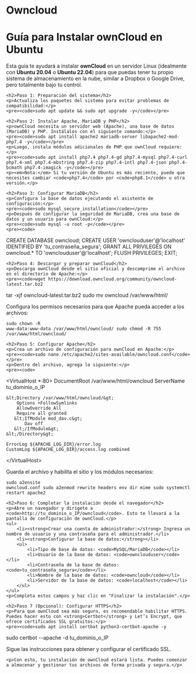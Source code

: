 # Owncloud
<!DOCTYPE html>
<html lang="es">
<head>
    <meta charset="UTF-8">
    <meta name="viewport" content="width=device-width, initial-scale=1.0">
    <title>Instalación de ownCloud en Ubuntu</title>
</head>
<body>
    <h1>Guía para Instalar ownCloud en Ubuntu</h1>
    <p>Esta guía te ayudará a instalar <strong>ownCloud</strong> en un servidor Linux (idealmente con <strong>Ubuntu 20.04</strong> o <strong>Ubuntu 22.04</strong>) para que puedas tener tu propio sistema de almacenamiento en la nube, similar a Dropbox o Google Drive, pero totalmente bajo tu control.</p>

    <h2>Paso 1: Preparación del sistema</h2>
    <p>Actualiza los paquetes del sistema para evitar problemas de compatibilidad:</p>
    <pre><code>sudo apt update && sudo apt upgrade -y</code></pre>

    <h2>Paso 2: Instalar Apache, MariaDB y PHP</h2>
    <p>ownCloud necesita un servidor web (Apache), una base de datos (MariaDB) y PHP. Instálalos con el siguiente comando:</p>
    <pre><code>sudo apt install apache2 mariadb-server libapache2-mod-php7.4 -y</code></pre>
    <p>Luego, instala módulos adicionales de PHP que ownCloud requiere:</p>
    <pre><code>sudo apt install php7.4 php7.4-gd php7.4-mysql php7.4-curl php7.4-xml php7.4-mbstring php7.4-zip php7.4-intl php7.4-json php7.4-bcmath php7.4-imagick -y</code></pre>
    <p><em>Nota:</em> Si tu versión de Ubuntu es más reciente, puede que necesites cambiar <code>php7.4</code> por <code>php8.1</code> u otra versión.</p>

    <h2>Paso 3: Configurar MariaDB</h2>
    <p>Configura la base de datos ejecutando el asistente de configuración:</p>
    <pre><code>sudo mysql_secure_installation</code></pre>
    <p>Después de configurar la seguridad de MariaDB, crea una base de datos y un usuario para ownCloud:</p>
    <pre><code>sudo mysql -u root -p</code></pre>
    <pre><code>
CREATE DATABASE owncloud;
CREATE USER 'ownclouduser'@'localhost' IDENTIFIED BY 'tu_contraseña_segura';
GRANT ALL PRIVILEGES ON owncloud.* TO 'ownclouduser'@'localhost';
FLUSH PRIVILEGES;
EXIT;
    </code></pre>

    <h2>Paso 4: Descargar y preparar ownCloud</h2>
    <p>Descarga ownCloud desde el sitio oficial y descomprime el archivo en el directorio de Apache:</p>
    <pre><code>wget https://download.owncloud.org/community/owncloud-latest.tar.bz2
tar -xjf owncloud-latest.tar.bz2
sudo mv owncloud /var/www/html/</code></pre>
    <p>Configura los permisos necesarios para que Apache pueda acceder a los archivos:</p>
    <pre><code>sudo chown -R www-data:www-data /var/www/html/owncloud/
sudo chmod -R 755 /var/www/html/owncloud/</code></pre>

    <h2>Paso 5: Configurar Apache</h2>
    <p>Crea un archivo de configuración para ownCloud en Apache:</p>
    <pre><code>sudo nano /etc/apache2/sites-available/owncloud.conf</code></pre>
    <p>Dentro del archivo, agrega lo siguiente:</p>
    <pre><code>
&lt;VirtualHost *:80&gt;
    DocumentRoot /var/www/html/owncloud
    ServerName tu_dominio_o_IP

    &lt;Directory /var/www/html/owncloud/&gt;
        Options +FollowSymlinks
        AllowOverride All
        Require all granted
       &lt;IfModule mod_dav.c&gt;
           Dav off
       &lt;/IfModule&gt;
    &lt;/Directory&gt;

    ErrorLog ${APACHE_LOG_DIR}/error.log
    CustomLog ${APACHE_LOG_DIR}/access.log combined
&lt;/VirtualHost&gt;
    </code></pre>
    <p>Guarda el archivo y habilita el sitio y los módulos necesarios:</p>
    <pre><code>sudo a2ensite owncloud.conf
sudo a2enmod rewrite headers env dir mime
sudo systemctl restart apache2</code></pre>

    <h2>Paso 6: Completar la instalación desde el navegador</h2>
    <p>Abre un navegador y dirígete a <code>http://tu_dominio_o_IP/owncloud</code>. Esto te llevará a la pantalla de configuración de ownCloud.</p>
    <ul>
        <li><strong>Crear una cuenta de administrador:</strong> Ingresa un nombre de usuario y una contraseña para el administrador.</li>
        <li><strong>Configurar la base de datos:</strong></li>
        <ul>
            <li>Tipo de base de datos: <code>MySQL/MariaDB</code></li>
            <li>Usuario de la base de datos: <code>ownclouduser</code></li>
            <li>Contraseña de la base de datos: <code>tu_contraseña_segura</code></li>
            <li>Nombre de la base de datos: <code>owncloud</code></li>
            <li>Servidor de la base de datos: <code>localhost</code></li>
        </ul>
    </ul>
    <p>Completa estos campos y haz clic en "Finalizar la instalación".</p>

    <h2>Paso 7 (Opcional): Configurar HTTPS</h2>
    <p>Para que ownCloud sea más seguro, es recomendable habilitar HTTPS. Puedes hacer esto con <strong>Certbot</strong> y Let’s Encrypt, que ofrece certificados SSL gratuitos:</p>
    <pre><code>sudo apt install certbot python3-certbot-apache -y
sudo certbot --apache -d tu_dominio_o_IP</code></pre>
    <p>Sigue las instrucciones para obtener y configurar el certificado SSL.</p>

    <p>Con esto, tu instalación de ownCloud estará lista. Puedes comenzar a almacenar y gestionar tus archivos de forma privada y segura.</p>
</body>
</html>
